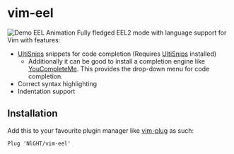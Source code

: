 # vim-eel
![Demo EEL Animation](../assets/EELVimSupport.gif?raw=true)
Fully fledged EEL2 mode with language support for Vim with features:
- [UltiSnips](https://github.com/SirVer/ultisnips) snippets for code completion (Requires [UltiSnips](https://github.com/SirVer/ultisnips) installed)
    - Additionally it can be good to install a completion engine like [YouCompleteMe](https://github.com/Valloric/YouCompleteMe).  This provides the drop-down menu for code completion.
- Correct syntax highlighting
- Indentation support

## Installation
Add this to your favourite plugin manager like [vim-plug](https://github.com/junegunn/vim-plug) as such:
```vim
Plug 'NlGHT/vim-eel'
